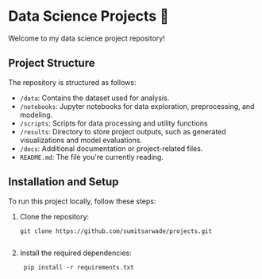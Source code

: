 # Data Science Projects 🚀

Welcome to my data science project repository!

## Project Structure

The repository is structured as follows:

- `/data`: Contains the dataset used for analysis.
- `/notebooks`: Jupyter notebooks for data exploration, preprocessing, and modeling.
- `/scripts`: Scripts for data processing and utility functions 
- `/results`: Directory to store project outputs, such as generated visualizations and model evaluations.
- `/docs`: Additional documentation or project-related files.
- `README.md`: The file you're currently reading.

## Installation and Setup

To run this project locally, follow these steps:

1. Clone the repository:

   ```shell
   git clone https://github.com/sumitsarwade/projects.git


2. Install the required dependencies:


   ```shell
    pip install -r requirements.txt


 
